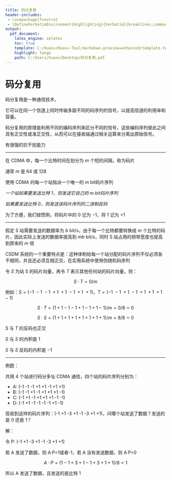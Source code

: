 ```yaml
---
title: 码分复用
header-includes:
 - \usepackage{fvextra}
 - \DefineVerbatimEnvironment{Highlighting}{Verbatim}{breaklines,commandchars=\\\{\}}
output:
  pdf_document:
    latex_engine: xelatex
    toc: true
    template: C:/Huaxv/Huaxv-Tool/markdown-preview=enhanced/template.tex
    highlight: tango
    path: C:/Users/huaxv/Desktop/码分复用.pdf
---
```


# 码分复用

码分复用是一种通信技术，

它可以在同一个信道上同时传输多路不同的码序列的信号，以提高信道的利用率和容量。

码分复用的原理是利用不同的编码序列来区分不同的信号，这些编码序列彼此之间具有正交性或准正交性，从而可以在接收端通过相关运算来分离出原始信号。

有很强的抗干扰能力

---

在 CDMA 中，每一个比特时间在划分为 $m$ 个短的间隔，称为码片

通常 $m$ 是 $64$ 或 $128$

使用 CDMA 的每一个站指派一个唯一的 $m$ bit码片序列

*一个站如果要发送比特 $1$，则发送它自己的 $m$ bit码片序列*

*如果要发送比特 $0$，则发送该码片序列的二进制反码*

为了方便，我们按惯例，将码片中的 $0$ 记为 $-1$，将 $1$ 记为 $+1$
 
---

假定 S 站需要发送的数据率为 $b$ bit/s，由于每一个比特都要转换成 $m$ 个比特的码片，因此实际上发送的数据率提高到 $mb$ bit/s，同时 S 站占用的频带宽度也提高到原来的 $m$ 倍

CSDM 系统的一个重要特点是：这种体制给每一个站分配的码片序列不仅必须各不相同，并且还必须互相正交，在实用系统中使用伪随机码序列

令 $S$ 为站 S 的码片向量，再令 $T$ 表示其他任何站的码片向量，则：

$$
S \cdot T = 0 / m
$$

例如：$S = (-1\ -1\ -1\ +1\ +1\ -1\ +1\ +1)$，$T = (-1\ -1\ +1\ -1\ +1\ +1\ +1\ -1)$

$$
S \cdot T = (1 + 1 -1 -1 +1 -1 +1 -1) / m = 0 / 8 = 0
$$

$$
S \cdot S = (1 + 1 + 1 + 1 + 1 + 1 + 1 + 1) / m = 8 / 8 = 0
$$

$S$ 与 $T$ 的反码也正交

$S$ 与 $S$ 的内积是 $1$

$S$ 与 $S$ 反码的内积是 $-1$
 
---

例题：

共用 $4$ 个站进行码分多址 CDMA 通信，四个站的码片序列分别为：

- A: (-1 -1 -1 +1 +1 -1 +1 +1)
- B: (-1 -1 +1 -1 +1 +1 +1 -1)
- C: (-1 +1 -1 +1 +1 +1 -1 -1)
- D: (-1 +1 -1 -1 -1 -1 +1 -1)

现收到这样的码片序列：(-1 +1 -3 +1 -1 -3 +1 +1)，问哪个站发送了数据？发送的是 $0$ 还是 $1$？

解：

令 P: (-1 +1 -3 +1 -1 -3 +1 +1)

若 A 发送了数据，则 A·P=1或者-1，若 A 没有发送数据，则 A·P=0

$$
A \cdot P = (1 -1 +3 +1 -1 +3 +1 +1) / 8 = 1
$$

所以 A 发送了数据，且发送的是比特 $1$
